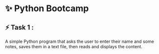 # ✨ Python Bootcamp


## ⚡ Task 1 :
A simple Python program that asks the user to enter their name and some notes, 
saves them in a text file, then reads and displays the content.
